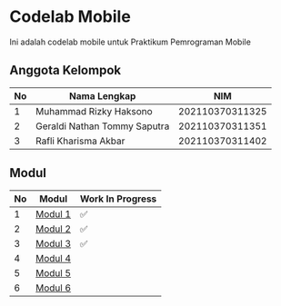 # Codelab Mobile

Ini adalah codelab mobile untuk Praktikum Pemrograman Mobile

## Anggota Kelompok

| No  | Nama Lengkap                 | NIM             |
| --- | ---------------------------- | --------------- |
| 1   | Muhammad Rizky Haksono       | 202110370311325 |
| 2   | Geraldi Nathan Tommy Saputra | 202110370311351 |
| 3   | Rafli Kharisma Akbar         | 202110370311402 |

## Modul

| No  | Modul       | Work In Progress |
| --- | ----------- | ---------------- |
| 1   | [Modul 1]() | ✅               |
| 2   | [Modul 2]() | ✅               |
| 3   | [Modul 3]() | ✅               |
| 4   | [Modul 4]() |                  |
| 5   | [Modul 5]() |                  |
| 6   | [Modul 6]() |                  |
